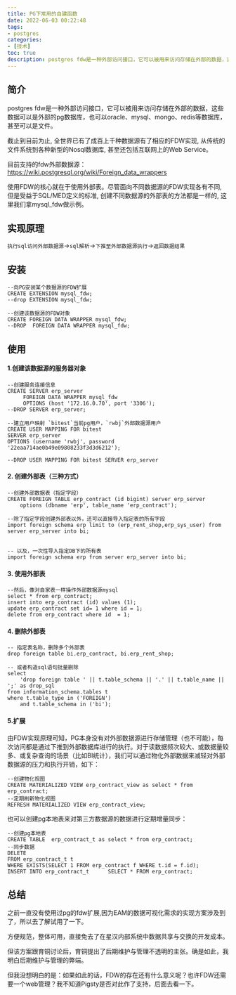 ```yaml
---
title: PG下常用的自建函数
date: 2022-06-03 00:22:48
tags:
- postgres
categories:
- [技术]
toc: true
description: postgres fdw是一种外部访问接口，它可以被用来访问存储在外部的数据，这些数据可以是外部的pg数据库，也可以oracle、mysql、mongo、redis等数据库，甚至可以是文件。
---
```



## 简介

postgres fdw是一种外部访问接口，它可以被用来访问存储在外部的数据，这些数据可以是外部的pg数据库，也可以oracle、mysql、mongo、redis等数据库，甚至可以是文件。

截止到目前为止, 全世界已有了成百上千种数据源有了相应的FDW实现, 从传统的文件系统到各种新型的Nosql数据库, 甚至还包括互联网上的Web Service。

目前支持的fdw外部数据源：https://wiki.postgresql.org/wiki/Foreign_data_wrappers

使用FDW的核心就在于使用外部表。尽管面向不同数据源的FDW实现各有不同, 但是受益于SQL/MED定义的标准, 创建不同数据源的外部表的方法都是一样的, 这里我们拿mysql_fdw做示例。


## 实现原理

`执行sql访问外部数据源`->`sql解析`->`下推至外部数据源执行`->`返回数据结果`


## 安装

```
--向PG安装某个数据源的FDW扩展
CREATE EXTENSION mysql_fdw;
--drop EXTENSION mysql_fdw;

--创建该数据源的FDW对象
CREATE FOREIGN DATA WRAPPER mysql_fdw;
--DROP  FOREIGN DATA WRAPPER mysql_fdw;
```

## 使用

#### 1.创建该数据源的服务器对象

```
--创建服务连接信息
CREATE SERVER erp_server
     FOREIGN DATA WRAPPER mysql_fdw
     OPTIONS (host '172.16.0.70', port '3306');
--DROP SERVER erp_server;

--建立用户映射 `bitest`当前pg用户，`rwbj`外部数据源用户
CREATE USER MAPPING FOR bitest
SERVER erp_server
OPTIONS (username 'rwbj', password '22eaa714ae0b49e09808233f3d3d6212');

--DROP USER MAPPING FOR bitest SERVER erp_server
```

#### 2. 创建外部表（三种方式）
```
--创建外部数据表（指定字段）
CREATE FOREIGN TABLE erp_contract (id bigint) server erp_server
    options (dbname 'erp', table_name 'erp_contract');

--除了指定字段创建外部表以外，还可以直接导入指定表的所有字段
import foreign schema erp limit to (erp_rent_shop,erp_sys_user) from server erp_server into bi;


-- 以及，一次性导入指定DB下的所有表
import foreign schema erp from server erp_server into bi;
```

#### 3. 使用外部表
```
--然后，像对自家表一样操作外部数据源mysql
select * from erp_contract;
insert into erp_contract (id) values (1);
update erp_contract set id= 1 where id = 1;
delete from erp_contract where id  = 1;
```

#### 4. 删除外部表
```
-- 指定表名称，删除多个外部表
drop foreign table bi.erp_contract, bi.erp_rent_shop;

-- 或者构造sql语句批量删除
select
	'drop foreign table ' || t.table_schema || '.' || t.table_name || ';' as drop_sql
from information_schema.tables t
where t.table_type in ('FOREIGN')
	and t.table_schema in ('bi');

```

#### 5.扩展

由FDW实现原理可知，PG本身没有对外部数据源进行存储管理（也不可能），每次访问都是通过下推到外部数据库进行的执行。对于读数据频次较大、或数据量较多、或复杂查询的场景（比如BI统计），我们可以通过物化外部数据来减轻对外部数据源的压力和执行开销，如下：

```
--创建物化视图
CREATE MATERIALIZED VIEW erp_contract_view as select * from erp_contract;
--定期刷新物化视图
REFRESH MATERIALIZED VIEW erp_contract_view;
```

也可以创建pg本地表来对第三方数据源的数据进行定期增量同步：
```
--创建pg本地表
CREATE TABLE  erp_contract_t as select * from erp_contract;
--同步数据
DELETE
FROM erp_contract_t t
WHERE EXISTS(SELECT 1 FROM erp_contract f WHERE t.id = f.id);
INSERT INTO erp_contract_t      SELECT * FROM erp_contract;
```


## 总结

之前一直没有使用过pg的fdw扩展,因为EAM的数据可视化需求的实现方案涉及到了，所以去了解试用了一下。

方便规范，整体可用，直接免去了在星汉内部系统中数据共享与交换的开发成本。

但该方案跟育铜讨论后，育铜提出了后期维护与管理不透明的主张。确是如此，我明白后期维护与管理的弊端。

但我没想明白的是：如果如此的话，FDW的存在还有什么意义呢？也许FDW还需要一个web管理？我不知道Pigsty是否对此作了支持，后面去看一下。

